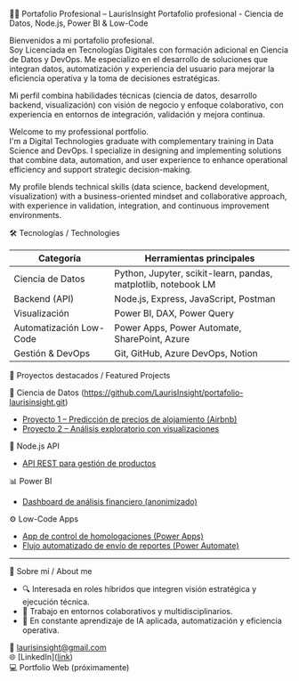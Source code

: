 
 👩‍💻 Portafolio Profesional – LaurisInsight
Portafolio profesional - Ciencia de Datos, Node.js, Power BI &amp; Low-Code

Bienvenidos a mi portafolio profesional.  
Soy Licenciada en Tecnologías Digitales con formación adicional en Ciencia de Datos y DevOps. Me especializo en el desarrollo de soluciones que integran datos, automatización y experiencia del usuario para mejorar la eficiencia operativa y la toma de decisiones estratégicas.

Mi perfil combina habilidades técnicas (ciencia de datos, desarrollo backend, visualización) con visión de negocio y enfoque colaborativo, con experiencia en entornos de integración, validación y mejora continua.



Welcome to my professional portfolio.  
I'm a Digital Technologies graduate with complementary training in Data Science and DevOps. I specialize in designing and implementing solutions that combine data, automation, and user experience to enhance operational efficiency and support strategic decision-making.

My profile blends technical skills (data science, backend development, visualization) with a business-oriented mindset and collaborative approach, with experience in validation, integration, and continuous improvement environments.



 🛠️ Tecnologías / Technologies

| Categoría               | Herramientas principales                                          |
|-------------------------|-------------------------------------------------------------------|
| Ciencia de Datos        | Python, Jupyter, scikit-learn, pandas, matplotlib, notebook LM    |
| Backend (API)           | Node.js, Express, JavaScript, Postman                             |
| Visualización           | Power BI, DAX, Power Query                                        |
| Automatización Low-Code | Power Apps, Power Automate, SharePoint, Azure                     |
| Gestión & DevOps        | Git, GitHub, Azure DevOps, Notion                                 |



 📁 Proyectos destacados / Featured Projects

 🔬 Ciencia de Datos (https://github.com/LaurisInsight/portafolio-laurisinsight.git)
- [Proyecto 1 – Predicción de precios de alojamiento (Airbnb)](https://github.com/LaurisInsight/portafolio-laurisinsight/blob/main/Analisis_Exploratorio__airbnb.py)
- [Proyecto 2 – Análisis exploratorio con visualizaciones](link)

 🔧 Node.js API
- [API REST para gestión de productos](link)

 📊 Power BI
- [Dashboard de análisis financiero (anonimizado)](link)

 ⚙️ Low-Code Apps
- [App de control de homologaciones (Power Apps)](link)
- [Flujo automatizado de envío de reportes (Power Automate)](link)

---

 📌 Sobre mí / About me

- 🔍 Interesada en roles híbridos que integren visión estratégica y ejecución técnica.
- 🤝 Trabajo en entornos colaborativos y multidisciplinarios.
- 🌱 En constante aprendizaje de IA aplicada, automatización y eficiencia operativa.

📧 laurisinsight@gmail.com  
🌐 [LinkedIn]([link](https://www.linkedin.com/in/liclauragonzalez ))  
💻 Portfolio Web (próximamente)



